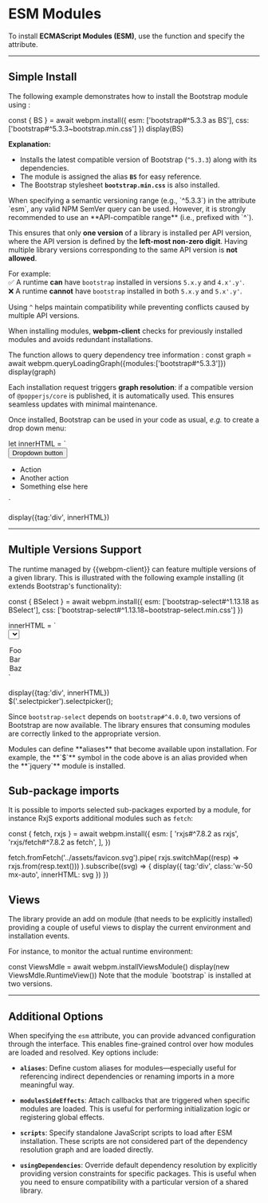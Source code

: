 
# ESM Modules

To install **ECMAScript Modules (ESM)**, use the <api-link target='install'></api-link> function and specify 
the **<api-link target='InstallInputs.esm'></api-link>** attribute.

---

## Simple Install 

The following example demonstrates how to install the <ext-link target="bootstrap">Bootstrap</ext-link> module using
<api-link target='LightLibraryWithAliasQueryString'></api-link>:  

<js-cell>  
const { BS } = await webpm.install({  
    esm: ['bootstrap#^5.3.3 as BS'],  
    css: ['bootstrap#^5.3.3~bootstrap.min.css']  
})  
display(BS)  
</js-cell>  

**Explanation:**  
- Installs the latest compatible version of Bootstrap (`^5.3.3`) along with its dependencies.  
- The module is assigned the alias **`BS`** for easy reference.  
- The Bootstrap stylesheet **`bootstrap.min.css`** is also installed.  

<note level="warning" title="Semantic Versioning">
When specifying a semantic versioning range (e.g., `^5.3.3`) in the attribute `esm`, any valid
<ext-link target="semver">NPM SemVer query</ext-link> can be used. However, it is strongly recommended to use an 
**API-compatible range** (i.e., prefixed with `^`).  

This ensures that only **one version** of a library is installed per API version, where the API version is defined by
the **left-most non-zero digit**.
Having multiple library versions corresponding to the same API version is **not allowed**.  

For example:  
✅ A runtime **can** have `bootstrap` installed in versions `5.x.y` and `4.x'.y'`.  
❌ A runtime **cannot** have `bootstrap` installed in both `5.x.y` and `5.x'.y'`.  

Using `^` helps maintain compatibility while preventing conflicts caused by multiple API versions.  
</note>
 
When installing modules, **webpm-client** checks for previously installed modules and avoids redundant installations.  

<note level='info' title="Loading Graph" mode="stateful" expandable='true'>  
The <api-link target='queryLoadingGraph'></api-link> function allows to query dependency tree information :

<js-cell>  
const graph = await webpm.queryLoadingGraph({modules:['bootstrap#^5.3.3']})  
display(graph)
</js-cell>  

Each installation request triggers **graph resolution**: if a compatible version of `@popperjs/core` is published, 
it is automatically used. This ensures seamless updates with minimal maintenance.  

</note>  

Once installed, Bootstrap can be used in your code as usual, *e.g.* to create a 
<ext-link target="bs-dropdown">drop down menu</ext-link>:  

<js-cell>  
let innerHTML = `
<div class="dropdown">
  <button class="btn btn-secondary dropdown-toggle" type="button" id="dropdownMenuButton1" data-bs-toggle="dropdown" aria-expanded="false">
    Dropdown button
  </button>
  <ul class="dropdown-menu" aria-labelledby="dropdownMenuButton1">
    <li><a class="dropdown-item">Action</a></li>
    <li><a class="dropdown-item">Another action</a></li>
    <li><a class="dropdown-item">Something else here</a></li>
  </ul>
</div>`  

display({tag:'div', innerHTML})  
</js-cell>  

---

## Multiple Versions Support

The runtime managed by {{webpm-client}} can feature multiple versions of a given library.
This is illustrated with the following example installing <ext-link target="bootstrap-select"></ext-link> 
(it extends Bootstrap's functionality):  

<js-cell>  
const { BSelect } = await webpm.install({  
    esm: ['bootstrap-select#^1.13.18 as BSelect'],  
    css: ['bootstrap-select#^1.13.18~bootstrap-select.min.css']  
})  

innerHTML = `  
<select class="selectpicker" id="ex-select-picker">  
  <option>Foo</option>  
  <option>Bar</option>  
  <option>Baz</option>  
</select>`  

display({tag:'div', innerHTML})  
$('.selectpicker').selectpicker();  
</js-cell>  


Since `bootstrap-select` depends on `bootstrap#^4.0.0`, two versions of Bootstrap are now available. 
The library ensures that consuming modules are correctly linked to the appropriate version.  


<note level='info'>  
Modules can define **aliases** that become available upon installation.  
For example, the **`$`** symbol in the code above is an alias provided when the **`jquery`** module is installed.  
</note>  

## Sub-package imports

It is possible to imports selected sub-packages exported by a module, for instance 
<ext-link target="rxjs">RxjS</ext-link> exports additional modules such as `fetch`:

<js-cell>  
const { fetch, rxjs } = await webpm.install({  
    esm: [
        'rxjs#^7.8.2 as rxjs',
        'rxjs/fetch#^7.8.2 as fetch',
    ],  
})  

fetch.fromFetch('../assets/favicon.svg').pipe(
    rxjs.switchMap((resp) => rxjs.from(resp.text()))
).subscribe((svg) => {
    display({
        tag:'div', 
        class:'w-50 mx-auto',
        innerHTML: svg
    })
})
</js-cell> 

## Views

The library provide an add on module <api-link target="ViewsModule"></api-link> (that needs to be explicitly installed)
providing a couple of useful views to display the current environment and installation events.

For instance, to monitor the actual runtime environment: 

<js-cell cell-id="monitoring">  
const ViewsMdle = await webpm.installViewsModule()  
display(new ViewsMdle.RuntimeView())
</js-cell>  

<note level='info'>  
Note that the module `bootstrap` is installed at two versions. 
</note>  

---

## Additional Options

When specifying the `esm` attribute, you can provide advanced configuration through the
<api-link target='EsmInputs'></api-link> interface. This enables fine-grained control over how modules are loaded and 
resolved. Key options include:

* **`aliases`**:
  Define custom aliases for modules—especially useful for referencing indirect dependencies or renaming imports 
  in a more meaningful way.

* **`modulesSideEffects`**:
  Attach callbacks that are triggered when specific modules are loaded. This is useful for performing initialization 
  logic or registering global effects.

* **`scripts`**:
  Specify standalone JavaScript scripts to load after ESM installation. These scripts are not considered part of the
  dependency resolution graph and are loaded directly.

* **`usingDependencies`**:
  Override default dependency resolution by explicitly providing version constraints for specific packages.
  This is useful when you need to ensure compatibility with a particular version of a shared library.
